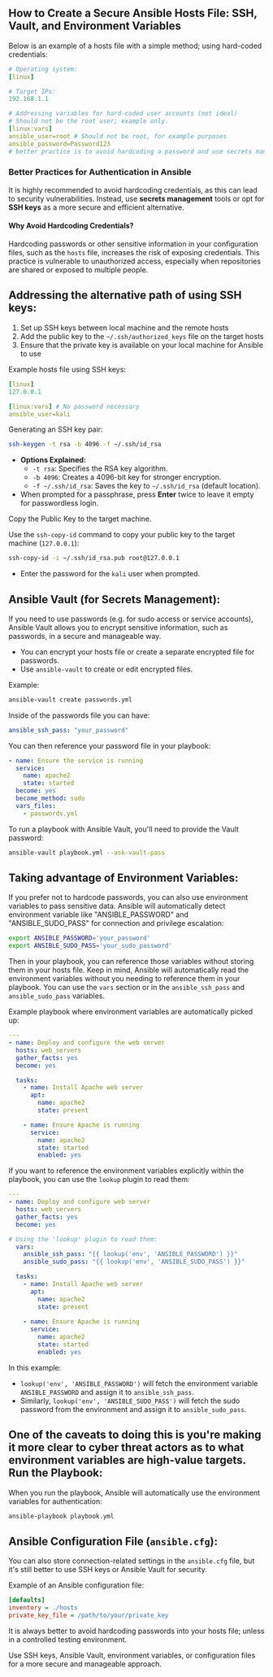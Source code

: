 

How to Create a Secure Ansible Hosts File: SSH, Vault, and Environment Variables
--

Below is an example of a hosts file with a simple method; using hard-coded credentials:
```yaml
# Operating system:
[linux]

# Target IPs:
192.168.1.1

# Addressing variables for hard-coded user accounts (not ideal)
# Should not be the root user; example only.
[linux:vars]
ansible_user=root # Should not be root, for example purposes
ansible_password=Password123
# better practice is to avoid hardcoding a password and use secrets management.
```

### **Better Practices for Authentication in Ansible**

It is highly recommended to avoid hardcoding credentials, as this can lead to security vulnerabilities. Instead, use **secrets management** tools or opt for **SSH keys** as a more secure and efficient alternative.

#### **Why Avoid Hardcoding Credentials?**

Hardcoding passwords or other sensitive information in your configuration files, such as the `hosts` file, increases the risk of exposing credentials. This practice is vulnerable to unauthorized access, especially when repositories are shared or exposed to multiple people.

Addressing the alternative path of using SSH keys:
--

1) Set up SSH keys between local machine and the remote hosts
2) Add the public key to the `~/.ssh/authorized_keys` file on the target hosts
3) Ensure that the private key is available on your local machine for Ansible to use

Example hosts file using SSH keys:
```yaml
[linux]
127.0.0.1

[linux:vars] # No password necessary
ansible_user=kali
```
Generating an SSH key pair:
```bash
ssh-keygen -t rsa -b 4096 -f ~/.ssh/id_rsa
````

- **Options Explained:**
    - `-t rsa`: Specifies the RSA key algorithm.
    - `-b 4096`: Creates a 4096-bit key for stronger encryption.
    - `-f ~/.ssh/id_rsa`: Saves the key to `~/.ssh/id_rsa` (default location).
- When prompted for a passphrase, press **Enter** twice to leave it empty for passwordless login.

Copy the Public Key to the target machine.

Use the `ssh-copy-id` command to copy your public key to the target machine (`127.0.0.1`):
```bash
ssh-copy-id -i ~/.ssh/id_rsa.pub root@127.0.0.1
```

- Enter the password for the `kali` user when prompted.


Ansible Vault (for Secrets Management):
--

If you need to use passwords (e.g. for sudo access or service accounts), Ansible Vault allows you to encrypt sensitive information, such as passwords, in a secure and manageable way.
* You can encrypt your hosts file or create a separate encrypted file for passwords.
* Use `ansible-vault` to create or edit encrypted files.

Example:
```bash
ansible-vault create passwords.yml
```

Inside of the passwords file you can have:
```yaml
ansible_ssh_pass: "your_password"
```

You can then reference your password file in your playbook:
```yaml
- name: Ensure the service is running
  service:
    name: apache2
    state: started
  become: yes 
  become_method: sudo 
  vars_files:
    - passwords.yml
```

To run a playbook with Ansible Vault, you'll need to provide the Vault password:
```bash
ansible-vault playbook.yml --ask-vault-pass
```

Taking advantage of Environment Variables:
--

If you prefer not to hardcode passwords, you can also use environment variables to pass sensitive data. Ansible will automatically detect environment variable like "ANSIBLE_PASSWORD" and "ANSIBLE_SUDO_PASS" for connection and privilege escalation:
```bash
export ANSIBLE_PASSWORD='your_password'
export ANSIBLE_SUDO_PASS='your_sudo_password'
```

Then in your playbook, you can reference those variables without storing them in your hosts file. Keep in mind, Ansible will automatically read the environment variables without you needing to reference them in your playbook. You can use the `vars` section or in the `ansible_ssh_pass` and `ansible_sudo_pass` variables.

Example playbook where environment variables are automatically picked up:
```yaml
---
- name: Deploy and configure the web server
  hosts: web_servers
  gather_facts: yes
  become: yes

  tasks:
	- name: Install Apache web server
	  apt:
	    name: apache2
	    state: present

	- name: Ensure Apache is running
	  service:
	    name: apache2
	    state: started
	    enabled: yes
```

If you want to reference the environment variables explicitly within the playbook, you can use the `lookup` plugin to read them:
```yaml
---
- name: Deploy and configure web server
  hosts: web_servers
  gather_facts: yes
  become: yes

# Using the 'lookup' plugin to read them:
  vars:
    ansible_ssh_pass: "{{ lookup('env', 'ANSIBLE_PASSWORD') }}"
    ansible_sudo_pass: "{{ lookup('env', 'ANSIBLE_SUDO_PASS') }}"

  tasks:
    - name: Install Apache web server
      apt:
        name: apache2
        state: present
        
	- name: Ensure Apache is running
	  service:
	    name: apache2
	    state: started
	    enabled: yes
```

In this example:

- `lookup('env', 'ANSIBLE_PASSWORD')` will fetch the environment variable `ANSIBLE_PASSWORD` and assign it to `ansible_ssh_pass`.
- Similarly, `lookup('env', 'ANSIBLE_SUDO_PASS')` will fetch the sudo password from the environment and assign it to `ansible_sudo_pass`.

One of the caveats to doing this is you're making it more clear to cyber threat actors as to what environment variables are high-value targets. 
Run the Playbook:
---

When you run the playbook, Ansible will automatically use the environment variables for authentication:

```bash
ansible-playbook playbook.yml
```
Ansible Configuration File (`ansible.cfg`):
---

You can also store connection-related settings in the `ansible.cfg` file, but it's still better to use SSH keys or Ansible Vault for security.

Example of an Ansible configuration file:
```ini
[defaults]
inventory = ./hosts
private_key_file = /path/to/your/private_key
```

It is always better to avoid hardcoding passwords into your hosts file; unless in a controlled testing environment. 

Use SSH keys, Ansible Vault, environment variables, or configuration files for a more secure and manageable approach. 
